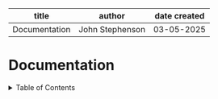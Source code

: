 | title | author | date created
| -------- | ------- | -------|
| Documentation | John Stephenson | 03-05-2025 |  
  
# Documentation  

<details>
<summary>Table of Contents</summary>  

1. [ChangeLog](#changelog) <br>
2. [Receiving](#receiving) <br>
3. [Scanning](#scanning) <br>
4. [Distributing](#distributing) <br>